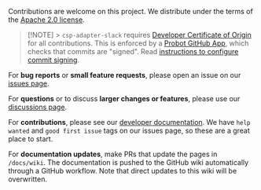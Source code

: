 Contributions are welcome on this project. We distribute under the terms of the [Apache 2.0 license](https://github.com/Point72/csp-adapter-slack/blob/main/LICENSE).

> \[!NOTE\] > `csp-adapter-slack` requires [Developer Certificate of Origin](https://en.wikipedia.org/wiki/Developer_Certificate_of_Origin) for all contributions.
> This is enforced by a [Probot GitHub App](https://probot.github.io/apps/dco/), which checks that commits are "signed".
> Read [instructions to configure commit signing](Local-Development-Setup#configure-commit-signing).

For **bug reports** or **small feature requests**, please open an issue on our [issues page](https://github.com/Point72/csp-adapter-slack/issues).

For **questions** or to discuss **larger changes or features**, please use our [discussions page](https://github.com/Point72/csp-adapter-slack/discussions).

For **contributions**, please see our [developer documentation](Local-Development-Setup). We have `help wanted` and `good first issue` tags on our issues page, so these are a great place to start.

For **documentation updates**, make PRs that update the pages in `/docs/wiki`. The documentation is pushed to the GitHub wiki automatically through a GitHub workflow. Note that direct updates to this wiki will be overwritten.
